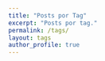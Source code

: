 ```yaml
---
title: "Posts por Tag"
excerpt: "Posts por tag."
permalink: /tags/
layout: tags
author_profile: true
---
```


